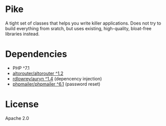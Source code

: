 # Pike

A tight set of classes that helps you write killer applications. Does not try to build everything from sratch, but uses existing, high-quality, bloat-free libraries instead.

# Dependencies

- PHP ^7.1
- [altorouter/altorouter ^1.2](https://github.com/dannyvankooten/AltoRouter)
- [rdlowrey/auryn ^1.4](https://github.com/rdlowrey/auryn) (depencency injection)
- [phpmailer/phpmailer ^6.1](https://github.com/rdlowrey/auryn) (password reset)

# License

Apache 2.0